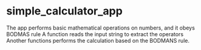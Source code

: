 # simple_calculator_app
The app performs basic mathematical operations on numbers, and it obeys BODMAS rule
A function reads the input string to extract the operators
Another functions performs the calculation based on the BODMANS rule.

